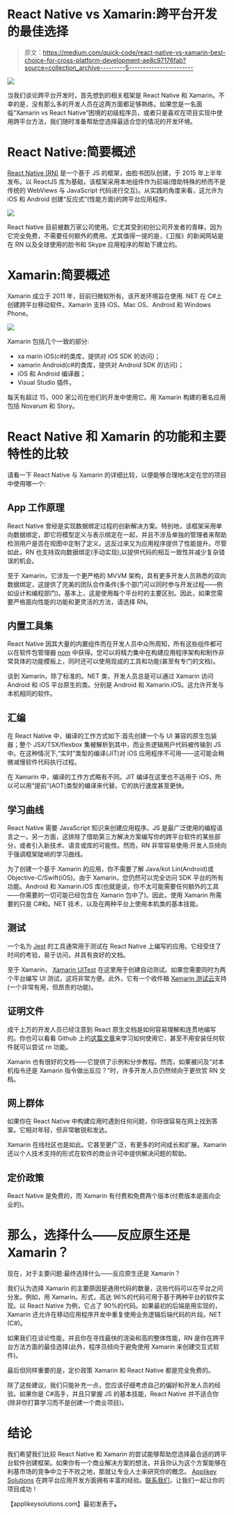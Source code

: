 # React Native vs Xamarin:跨平台开发的最佳选择

> 原文：<https://medium.com/quick-code/react-native-vs-xamarin-best-choice-for-cross-platform-development-ae8c97176fab?source=collection_archive---------5----------------------->

![](img/588fa805dc0821f54103213ffa20db14.png)

当我们谈论跨平台开发时，首先想到的相关框架是 React Native 和 Xamarin。不幸的是，没有那么多的开发人员在这两方面都足够熟练。如果您是一名面临“Xamarin vs React Native”困境的初级程序员，或者只是喜欢在项目实现中使用跨平台方法，我们随时准备帮助您选择最适合您的情况的开发环境。

# React Native:简要概述

[React Native (RN)](https://facebook.github.io/react-native/) 是一个基于 JS 的框架，由脸书团队创建，于 2015 年上半年发布。以 ReactJS 库为基础，该框架采用本地组件作为前端(借助特殊的桥而不是传统的 WebViews 与 JavaScript 代码进行交互)。从实践的角度来看，这允许为 iOS 和 Android 创建“反应式”(性能方面)的跨平台应用程序。

![](img/092b86e92d8e86516afe6665413b038b.png)

React Native 目前被数万家公司使用。它尤其受到初创公司开发者的青睐，因为它完全免费，不需要任何额外的费用。尤其值得一提的是，《卫报》的新闻网站是在 RN 以及全球使用的脸书和 Skype 应用程序的帮助下建立的。

# Xamarin:简要概述

Xamarin 成立于 2011 年，目前归微软所有。该开发环境旨在使用. NET 在 C#上创建跨平台移动软件。Xamarin 支持 iOS、Mac OS、Android 和 Windows Phone。

![](img/f4b5fcb375b239af98b5a37d62d507a4.png)

Xamarin 包括几个一致的部分:

*   xa marin iOS(c#的类库，提供对 iOS SDK 的访问)；
*   xamarin Android(c#的类库，提供对 Android SDK 的访问)；
*   iOS 和 Android 编译器；
*   Visual Studio 插件。

每天有超过 15，000 家公司在他们的开发中使用它。用 Xamarin 构建的著名应用包括 Novarum 和 Story。

# React Native 和 Xamarin 的功能和主要特性的比较

请看一下 React Native 与 Xamarin 的详细比较，以便能够合理地决定在您的项目中使用哪一个:

## App 工作原理

React Native 曾经是实现数据绑定过程的创新解决方案。特别地，该框架采用单向数据绑定，即它将模型定义与表示绑定在一起，并且不涉及单独的管理者来帮助检测用户是否在视图中定制了定义。这反过来又为应用程序提供了性能提升。尽管如此，RN 也支持双向数据绑定(手动实现),以提供代码的相互一致性并减少复杂错误的机会。

至于 Xamarin，它涉及一个更严格的 MVVM 架构，具有更多开发人员熟悉的双向数据绑定，这提供了完美的团队合作条件(多个部门可以同时参与开发过程——例如设计和编程部门)。基本上，这是使用每个平台时的主要区别。因此，如果您需要严格面向性能的功能和更灵活的方法，请选择 RN。

## 内置工具集

React Native 因其大量的内置组件而在开发人员中众所周知，所有这些组件都可以在软件包管理器 [nom](https://www.npmjs.com/package/react-native) 中获得。您可以将精力集中在构建应用程序架构和制作非常具体的功能模板上，同时还可以使用现成的工具和功能(甚至有专门的文档)。

谈到 Xamarin，除了标准的。NET 类，开发人员总是可以通过 Xamarin 访问 Android 和 iOS 平台原生的类。分别是 Android 和 Xamarin.iOS。这允许开发与本机相同的软件。

## 汇编

在 React Native 中，编译的工作方式如下:首先创建一个与 UI 兼容的原生包装器；整个 JSX/TSX/flexbox 集被解析到其中，而业务逻辑用户代码被传输到 JS 中。在这种情况下,“实时”类型的编译(JIT)对 iOS 应用程序不可用——这可能会稍微减慢软件代码执行过程。

在 Xamarin 中，编译的工作方式略有不同。JIT 编译在这里也不适用于 iOS，所以可以用“提前”(AOT)类型的编译来代替。它的执行速度甚至更快。

## 学习曲线

React Native 需要 JavaScript 知识来创建应用程序。JS 是最广泛使用的编程语言之一。另一方面，这排除了借助第三方解决方案编写你的跨平台软件的某些部分，或者引入新技术、语言或库的可能性。然而，RN 非常容易使用:开发人员倾向于强调框架陡峭的学习曲线。

为了创建一个基于 Xamarin 的应用，你不需要了解 Java/kot Lin(Android)或 Objective-C/Swift(iOS)。由于 Xamarin，您仍然可以完全访问 SDK 平台的所有功能。Android 和 Xamarin.iOS 库(也就是说，你不太可能需要任何额外的工具——你需要的一切可能已经包含在 Xamarin 包中了)。因此，使用 Xamarin 所需要的只是 C#和。NET 技术，以及在两种平台上使用本机类的基本技能。

## 测试

一个名为 [Jest](https://jestjs.io/) 的工具通常用于测试在 React Native 上编写的应用。它经受住了时间的考验，易于访问，并具有良好的文档。

至于 Xamarin， [Xamarin UITest](https://developer.xamarin.com/api/namespace/Xamarin.UITest/) 在这里用于创建自动测试。如果您需要同时为两个平台编写 UI 测试，这将非常方便。此外，它有一个收件箱 [Xamarin 测试云](https://testcloud.xamarin.com/)支持(一个非常有用，但昂贵的功能)。

## 证明文件

成千上万的开发人员已经注意到 React 原生文档是如何容易理解和连贯地编写的。你也可以看看 Github 上的[这篇文章](https://github.com/react-community/create-react-native-app)来学习如何使用它，甚至不用安装任何软件就可以尝试 rn 功能。

Xamarin 也有很好的文档——它提供了示例和分步教程。然而，如果被问及“对本机指令还是 Xamarin 指令做出反应？”时，许多开发人员仍然倾向于更欣赏 RN 文档。

## 网上群体

如果你在 React Native 中构建应用时遇到任何问题，你将很容易在网上找到答案。它相对年轻，但非常敏锐和发达。

Xamarin 在线社区也是如此。它甚至更广泛，有更多的时间成长和扩展。Xamarin 还以个人技术支持的形式在软件的商业许可中提供解决问题的帮助。

## 定价政策

React Native 是免费的，而 Xamarin 有付费和免费两个版本(付费版本是面向企业的)。

# 那么，选择什么——反应原生还是 Xamarin？

现在，对于主要问题:最终选择什么——反应原生还是 Xamarin？

我们认为选择 Xamarin 的主要原因是通用代码的数量，这些代码可以在平台之间分发。例如，用 Xamarin。形式，高达 96%的代码可用于基于两种平台的软件实现。以 React Native 为例，它占了 90%的代码。如果最初的后端是用实现的，Xamarin 还允许在移动应用程序开发中重复使用业务逻辑后端代码的片段。NET (C#)。

如果我们在谈论性能，并且你在寻找最快的渲染和高的整体性能，RN 是你在跨平台方法方面的最佳选择(此外，程序员倾向于避免使用 Xamarin 来创建交互式软件)。

最后但同样重要的是，定价政策 Xamarin 和 React Native 都是完全免费的。

除了这些建议，我们只能补充一点，您应该仔细考虑自己的偏好和开发人员的经验。如果你是 C#高手，并且只掌握 JS 的基本技能，React Native 并不适合你(除非你打算学习而不是创建一个商业项目)。

# 结论

我们希望我们比较 React Native 和 Xamarin 的尝试能够帮助您选择最合适的跨平台软件创建框架。如果你有一个商业解决方案的想法，并且你认为这个方案能够在利基市场的竞争中立于不败之地，那就让专业人士来研究你的概念。 [Applikey Solutions](https://applikeysolutions.com/) 在跨平台应用开发方面拥有丰富的经验。[联系我们](https://applikeysolutions.com/contact)，让我们一起让你的项目成功！

【applikeysolutions.com】最初发表于[](https://applikeysolutions.com/blog/cross-platform-mobile-app-development-react-native-vs-xamarin)**。**